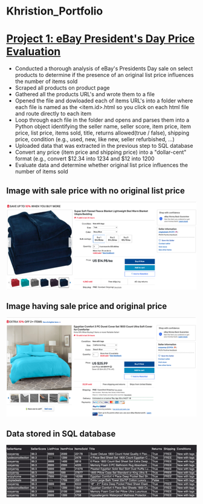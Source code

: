 # Khristion_Portfolio

# [Project 1: eBay President's Day Price Evaluation](https://github.com/khristionk2/eBay-Project)

* Conducted a thorough analysis of eBay's Presidents Day sale on select products to determine if the presence of an original list price influences the number of items sold
* Scraped all products on product page
* Gathered all the products URL's and wrote them to a file
* Opened the file and dowloaded each of items URL's into a folder where each file is named as the <item.id>.html so you click on each html file and route directly to each item
* Loop through each file in the folder and opens and parses them into a Python object identifying the seller name, seller score, item price, item price, list price, items sold, title, returns allowed(true / false), shipping price, condition (e.g., used, new, like new, seller refurbished, ...)
* Uploaded data that was extracted in the previous step to SQL database
* Convert any price (item price and shipping price) into a "dollar-cent" format (e.g., convert $12.34 into 1234 and $12 into 1200
* Evaluate data and determine whether original list price influences the number of items sold

## Image with sale price with no original list price
![](https://github.com/khristionk2/Khristion_Portfolio/blob/main/images/Screen%20Shot%202021-03-31%20at%202.55.10%20PM.png)

## Image having sale price and original price 
![](https://github.com/khristionk2/Khristion_Portfolio/blob/main/images/Screen%20Shot%202021-03-31%20at%202.55.40%20PM.png)

## Data stored in SQL database
![](https://github.com/khristionk2/Khristion_Portfolio/blob/main/images/Screen%20Shot%202021-04-01%20at%2011.43.57%20AM.png)

